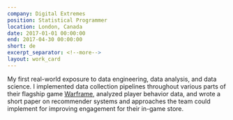 ```yaml
---
company: Digital Extremes
position: Statistical Programmer
location: London, Canada
date: 2017-01-01 00:00:00
end: 2017-04-30 00:00:00
short: de
excerpt_separator: <!--more-->
layout: work_card
---
```


My first real-world exposure to data engineering, data analysis, and data science. I implemented data collection pipelines throughout various parts of their flagship game [Warframe](https://www.warframe.com/), analyzed player behavior data, and wrote a short paper on recommender systems and approaches the team could implement for improving engagement for their in-game store.